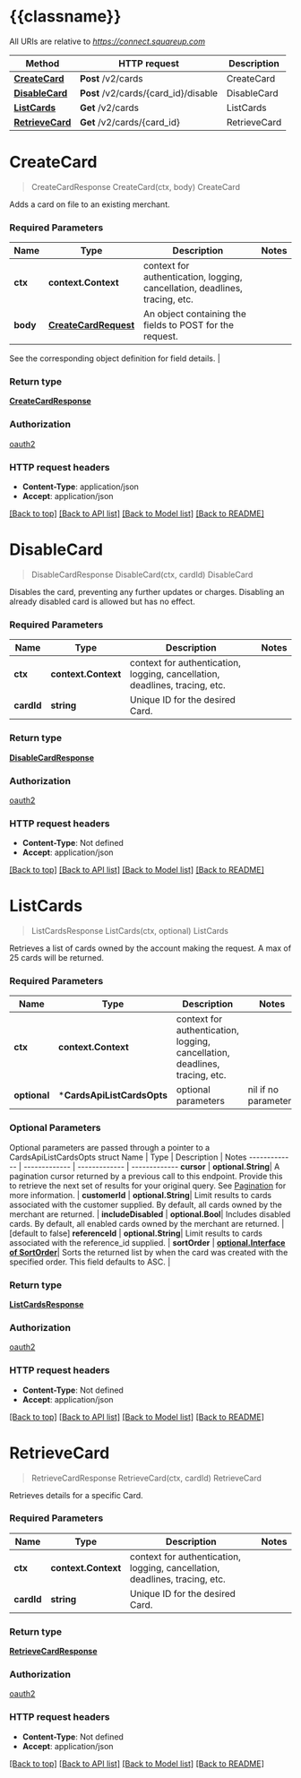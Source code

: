 # {{classname}}

All URIs are relative to *https://connect.squareup.com*

Method | HTTP request | Description
------------- | ------------- | -------------
[**CreateCard**](CardsApi.md#CreateCard) | **Post** /v2/cards | CreateCard
[**DisableCard**](CardsApi.md#DisableCard) | **Post** /v2/cards/{card_id}/disable | DisableCard
[**ListCards**](CardsApi.md#ListCards) | **Get** /v2/cards | ListCards
[**RetrieveCard**](CardsApi.md#RetrieveCard) | **Get** /v2/cards/{card_id} | RetrieveCard

# **CreateCard**
> CreateCardResponse CreateCard(ctx, body)
CreateCard

Adds a card on file to an existing merchant.

### Required Parameters

Name | Type | Description  | Notes
------------- | ------------- | ------------- | -------------
 **ctx** | **context.Context** | context for authentication, logging, cancellation, deadlines, tracing, etc.
  **body** | [**CreateCardRequest**](CreateCardRequest.md)| An object containing the fields to POST for the request.

See the corresponding object definition for field details. | 

### Return type

[**CreateCardResponse**](CreateCardResponse.md)

### Authorization

[oauth2](../README.md#oauth2)

### HTTP request headers

 - **Content-Type**: application/json
 - **Accept**: application/json

[[Back to top]](#) [[Back to API list]](../README.md#documentation-for-api-endpoints) [[Back to Model list]](../README.md#documentation-for-models) [[Back to README]](../README.md)

# **DisableCard**
> DisableCardResponse DisableCard(ctx, cardId)
DisableCard

Disables the card, preventing any further updates or charges. Disabling an already disabled card is allowed but has no effect.

### Required Parameters

Name | Type | Description  | Notes
------------- | ------------- | ------------- | -------------
 **ctx** | **context.Context** | context for authentication, logging, cancellation, deadlines, tracing, etc.
  **cardId** | **string**| Unique ID for the desired Card. | 

### Return type

[**DisableCardResponse**](DisableCardResponse.md)

### Authorization

[oauth2](../README.md#oauth2)

### HTTP request headers

 - **Content-Type**: Not defined
 - **Accept**: application/json

[[Back to top]](#) [[Back to API list]](../README.md#documentation-for-api-endpoints) [[Back to Model list]](../README.md#documentation-for-models) [[Back to README]](../README.md)

# **ListCards**
> ListCardsResponse ListCards(ctx, optional)
ListCards

Retrieves a list of cards owned by the account making the request. A max of 25 cards will be returned.

### Required Parameters

Name | Type | Description  | Notes
------------- | ------------- | ------------- | -------------
 **ctx** | **context.Context** | context for authentication, logging, cancellation, deadlines, tracing, etc.
 **optional** | ***CardsApiListCardsOpts** | optional parameters | nil if no parameters

### Optional Parameters
Optional parameters are passed through a pointer to a CardsApiListCardsOpts struct
Name | Type | Description  | Notes
------------- | ------------- | ------------- | -------------
 **cursor** | **optional.String**| A pagination cursor returned by a previous call to this endpoint. Provide this to retrieve the next set of results for your original query.  See [Pagination](https://developer.squareup.com/docs/build-basics/common-api-patterns/pagination) for more information. | 
 **customerId** | **optional.String**| Limit results to cards associated with the customer supplied. By default, all cards owned by the merchant are returned. | 
 **includeDisabled** | **optional.Bool**| Includes disabled cards. By default, all enabled cards owned by the merchant are returned. | [default to false]
 **referenceId** | **optional.String**| Limit results to cards associated with the reference_id supplied. | 
 **sortOrder** | [**optional.Interface of SortOrder**](.md)| Sorts the returned list by when the card was created with the specified order. This field defaults to ASC. | 

### Return type

[**ListCardsResponse**](ListCardsResponse.md)

### Authorization

[oauth2](../README.md#oauth2)

### HTTP request headers

 - **Content-Type**: Not defined
 - **Accept**: application/json

[[Back to top]](#) [[Back to API list]](../README.md#documentation-for-api-endpoints) [[Back to Model list]](../README.md#documentation-for-models) [[Back to README]](../README.md)

# **RetrieveCard**
> RetrieveCardResponse RetrieveCard(ctx, cardId)
RetrieveCard

Retrieves details for a specific Card.

### Required Parameters

Name | Type | Description  | Notes
------------- | ------------- | ------------- | -------------
 **ctx** | **context.Context** | context for authentication, logging, cancellation, deadlines, tracing, etc.
  **cardId** | **string**| Unique ID for the desired Card. | 

### Return type

[**RetrieveCardResponse**](RetrieveCardResponse.md)

### Authorization

[oauth2](../README.md#oauth2)

### HTTP request headers

 - **Content-Type**: Not defined
 - **Accept**: application/json

[[Back to top]](#) [[Back to API list]](../README.md#documentation-for-api-endpoints) [[Back to Model list]](../README.md#documentation-for-models) [[Back to README]](../README.md)

